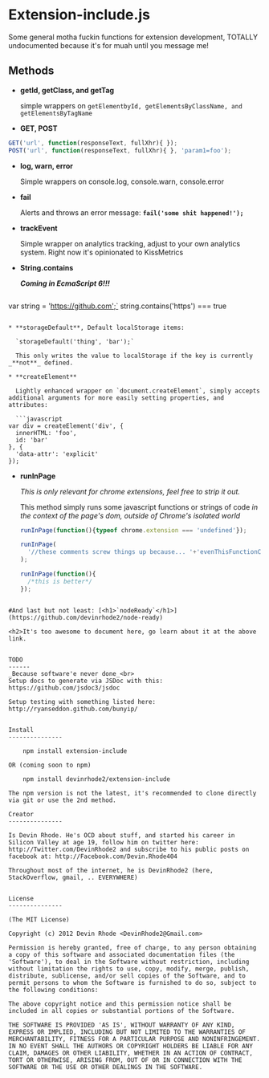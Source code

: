Extension-include.js
=================

Some general motha fuckin functions for extension development, TOTALLY undocumented because it's for muah until you message me!

Methods
---------------

* **getId, getClass, and getTag**

  simple wrappers on `getElementbyId, getElementsByClassName, and getElementsByTagName`

*  **GET, POST**

  ```javascript
GET('url', function(responseText, fullXhr){ });
POST('url', function(responseText, fullXhr){ }, 'param1=foo');
```

* **log, warn, error**

  Simple wrappers on console.log, console.warn, console.error

* **fail**

  Alerts and throws an error message: **`fail('some shit happened!');`**

* **trackEvent**

  Simple wrapper on analytics tracking, adjust to your own analytics system. Right now it's opinionated to KissMetrics

* **String.contains**

  **_Coming in EcmaScript 6!!!_**
  
  ```javascript
var string = 'https://github.com';`
string.contains('https') === true
```

* **storageDefault**, Default localStorage items:

  `storageDefault('thing', 'bar');`

  This only writes the value to localStorage if the key is currently _**not**_ defined.

* **createElement**

  Lightly enhanced wrapper on `document.createElement`, simply accepts additional arguments for more easily setting properties, and attributes:

  ```javascript
var div = createElement('div', {
  innerHTML: 'foo', 
  id: 'bar'
}, {
  'data-attr': 'explicit'
});
```

* **runInPage**
  
  _This is only relevant for chrome extensions, feel free to strip it out._
  
  This method simply runs some javascript functions or strings of code _in the context of the page's dom, outside of Chrome's isolated world_

  ```javascript
  runInPage(function(){typeof chrome.extension === 'undefined'});
  
  runInPage(
    '//these comments screw things up because... '+'evenThisFunctionCallIsCommentedOut();'
  );

  runInPage(function(){
    /*this is better*/
  });
```

#And last but not least: [<h1>`nodeReady`</h1>](https://github.com/devinrhode2/node-ready)

<h2>It's too awesome to document here, go learn about it at the above link.


TODO
------
_Because software'e never done_<br>
Setup docs to generate via JSDoc with this:
https://github.com/jsdoc3/jsdoc

Setup testing with something listed here:
http://ryanseddon.github.com/bunyip/


Install
---------------

    npm install extension-include

OR (coming soon to npm)
    
    npm install devinrhode2/extension-include

The npm version is not the latest, it's recommended to clone directly via git or use the 2nd method.

Creator
---------------

Is Devin Rhode. He's OCD about stuff, and started his career in Silicon Valley at age 19, follow him on twitter here: http://Twitter.com/DevinRhode2 and subscribe to his public posts on facebook at: http://Facebook.com/Devin.Rhode404

Throughout most of the internet, he is DevinRhode2 (here, StackOverflow, gmail, .. EVERYWHERE)


License
---------------

(The MIT License)

Copyright (c) 2012 Devin Rhode <DevinRhode2@Gmail.com>

Permission is hereby granted, free of charge, to any person obtaining a copy of this software and associated documentation files (the 'Software'), to deal in the Software without restriction, including without limitation the rights to use, copy, modify, merge, publish, distribute, sublicense, and/or sell copies of the Software, and to permit persons to whom the Software is furnished to do so, subject to the following conditions:

The above copyright notice and this permission notice shall be included in all copies or substantial portions of the Software.

THE SOFTWARE IS PROVIDED 'AS IS', WITHOUT WARRANTY OF ANY KIND, EXPRESS OR IMPLIED, INCLUDING BUT NOT LIMITED TO THE WARRANTIES OF MERCHANTABILITY, FITNESS FOR A PARTICULAR PURPOSE AND NONINFRINGEMENT. IN NO EVENT SHALL THE AUTHORS OR COPYRIGHT HOLDERS BE LIABLE FOR ANY CLAIM, DAMAGES OR OTHER LIABILITY, WHETHER IN AN ACTION OF CONTRACT, TORT OR OTHERWISE, ARISING FROM, OUT OF OR IN CONNECTION WITH THE SOFTWARE OR THE USE OR OTHER DEALINGS IN THE SOFTWARE.